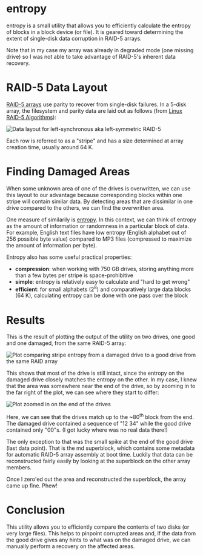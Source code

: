 # entropy
entropy is a small utility that allows you to efficiently calculate the entropy of blocks in a block device (or file). It is geared toward determining the extent of single-disk data corruption in RAID-5 arrays.

Note that in my case my array was already in degraded mode (one missing drive) so I was not able to take advantage of RAID-5's inherent data recovery.

# RAID-5 Data Layout
[RAID-5 arrays][wiki-raid5] use parity to recover from single-disk failures. In a 5-disk array, the filesystem and parity data are laid out as follows (from [Linux RAID-5 Algorithms][linux-raid5]):

![Data layout for left-synchronous aka left-symmetric RAID-5](http://www.accs.com/p_and_p/RAID/images/raid5LS.gif)

Each row is referred to as a "stripe" and has a size determined at array creation time, usually around 64 K.

# Finding Damaged Areas
When some unknown area of one of the drives is overwritten, we can use this layout to our advantage because corresponding blocks within one stripe will contain similar data. By detecting areas that are dissimilar in one drive compared to the others, we can find the overwritten area.

One measure of similarily is [entropy][wiki-entropy]. In this context, we can think of entropy as the amount of information or randomness in a particular block of data. For example, English text files have low entropy (English alphabet out of 256 possible byte value) compared to MP3 files (compressed to maximize the amount of information per byte).

Entropy also has some useful practical properties:

* **compression**: when working with 750 GB drives, storing anything more than a few bytes per stripe is space-prohibitive
* **simple**: entropy is relatively easy to calculate and "hard to get wrong"
* **efficient**: for small alphabets (2<sup>8</sup>) and comparatively large data blocks (64 K), calculating entropy can be done with one pass over the block

# Results
This is the result of plotting the output of the utility on two drives, one good and one damaged, from the same RAID-5 array:

![Plot comparing stripe entropy from a damaged drive to a good drive from the same RAID array](../../raw/master/entropy-example-full.png)

This shows that most of the drive is still intact, since the entropy on the damaged drive closely matches the entropy on the other. In my case, I knew that the area was somewhere near the end of the drive, so by zooming in to the far right of the plot, we can see where they start to differ:

![Plot zoomed in on the end of the drives](../../raw/master/entropy-example-tail.png)

Here, we can see that the drives match up to the ~80<sup>th</sup> block from the end. The damaged drive contained a sequence of "12 34" while the good drive contained only "00"s. (I got lucky where was no real data there!)

The only exception to that was the small spike at the end of the good drive (last data point). That is the md superblock, which contains some metadata for automatic RAID-5 array assembly at boot time. Luckily that data can be reconstructed fairly easily by looking at the superblock on the other array members.

Once I zero'ed out the area and reconstructed the superblock, the array came up fine. Phew!

# Conclusion
This utility allows you to efficiently compare the contents of two disks (or very large files). This helps to pinpoint corrupted areas and, if the data from the good drive gives any hints to what was on the damaged drive, we can manually perform a recovery on the affected areas.

[wiki-raid5]: http://en.wikipedia.org/wiki/Standard_RAID_levels#RAID_5
[linux-raid5]: http://www.accs.com/p_and_p/RAID/LinuxRAID.html
[wiki-entropy]: http://en.wikipedia.org/wiki/Entropy_(information_theory)

